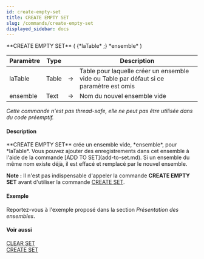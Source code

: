 ```yaml
---
id: create-empty-set
title: CREATE EMPTY SET
slug: /commands/create-empty-set
displayed_sidebar: docs
---
```


<!--REF #_command_.CREATE EMPTY SET.Syntax-->**CREATE EMPTY SET** ( {*laTable* ;} *ensemble* )<!-- END REF-->
<!--REF #_command_.CREATE EMPTY SET.Params-->
| Paramètre | Type |  | Description |
| --- | --- | --- | --- |
| laTable | Table | &#8594;  | Table pour laquelle créer un ensemble vide ou Table par défaut si ce paramètre est omis |
| ensemble | Text | &#8594;  | Nom du nouvel ensemble vide |

<!-- END REF-->

*Cette commande n'est pas thread-safe, elle ne peut pas être utilisée dans du code préemptif.*


#### Description 

<!--REF #_command_.CREATE EMPTY SET.Summary-->**CREATE EMPTY SET** crée un ensemble vide, *ensemble*, pour *laTable*.<!-- END REF--> Vous pouvez ajouter des enregistrements dans cet ensemble à l'aide de la commande [ADD TO SET](add-to-set.md). Si un ensemble du même nom existe déjà, il est effacé et remplacé par le nouvel ensemble.

**Note :** Il n'est pas indispensable d'appeler la commande **CREATE EMPTY SET** avant d'utiliser la commande [CREATE SET](create-set.md).

#### Exemple 

Reportez-vous à l'exemple proposé dans la section *Présentation des ensembles*.

#### Voir aussi 

[CLEAR SET](clear-set.md)  
[CREATE SET](create-set.md)  